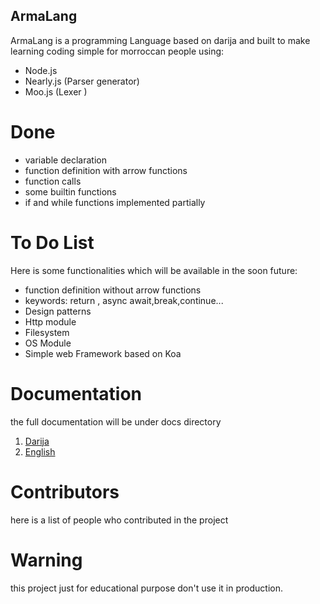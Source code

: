 ## ArmaLang 
ArmaLang is a programming Language based on darija and built to make learning coding simple
for  morroccan people using:
- Node.js
- Nearly.js (Parser generator)
- Moo.js (Lexer )
# Done  
- variable declaration 
- function definition with arrow functions
- function calls
- some builtin functions
- if and while functions implemented partially
# To Do List
Here is some functionalities which will be available in the soon future:
- function definition without arrow functions
- keywords: return , async await,break,continue...
- Design patterns
- Http module
- Filesystem 
- OS Module
- Simple web Framework based on Koa
# Documentation 
the full documentation will be under docs directory 
1. [Darija](https://github.com/ibrahimesseddyq/ArmaLang/tree/main/docs/darija)
2. [English](https://github.com/ibrahimesseddyq/ArmaLang/blob/main/docs/english/README.md)
# Contributors
here is a list of people who contributed in the project
# Warning
this project just for educational purpose don't use it in production.
